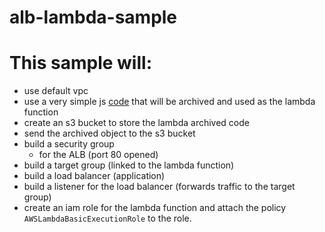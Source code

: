# alb-lambda-sample

# This sample will:

 - use default vpc
 - use a very simple js [code](https://github.com/danzarov/alb-lambda-sample/blob/master/hello-world/hello.js) that will be archived and used as the lambda function
 - create an s3 bucket to store the lambda archived code
 - send the archived object to the s3 bucket
 - build a security group
   * for the ALB (port 80 opened)
 - build a target group (linked to the lambda function)
 - build a load balancer (application)
 - build a listener for the load balancer (forwards traffic to the target group)
 - create an iam role for the lambda function and attach the policy `AWSLambdaBasicExecutionRole` to the role.